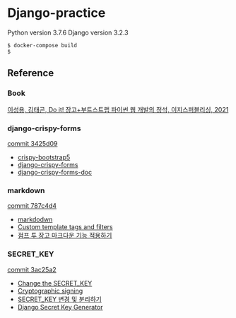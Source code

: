 # Django-practice

Python version 3.7.6
Django version 3.2.3

```
$ docker-compose build
$
```

## Reference

### Book

[이성용, 김태곤, Do it! 장고+부트스트랩 파이썬 웹 개발의 정석, 이지스퍼블리싱, 2021](http://www.kyobobook.co.kr/product/detailViewKor.laf?ejkGb=KOR&mallGb=KOR&barcode=9791163032069&orderClick=LAG&Kc=)

### django-crispy-forms

[commit 3425d09](https://github.com/teddygood/Django-practice/commit/3425d090509a60dee4c497aacfa7c46e7ff27326)

- [crispy-bootstrap5](https://github.com/django-crispy-forms/crispy-bootstrap5)
- [django-crispy-forms](https://github.com/django-crispy-forms/django-crispy-forms)
- [django-crispy-forms-doc](http://django-crispy-forms.rtfd.org/)

### markdown

[commit 787c4d4](https://github.com/teddygood/Django-practice/commit/787c4d4bb7e4f11930103c6a5d49ca2c0c2f1c8f)

- [markdodwn](https://github.com/Python-Markdown/markdown)  
- [Custom template tags and filters](https://docs.djangoproject.com/en/3.2/howto/custom-template-tags/)  
- [점프 투 장고 마크다운 기능 적용하기](https://wikidocs.net/71795)  

### SECRET_KEY

[commit 3ac25a2](https://github.com/teddygood/Django-practice/commit/3ac25a28d474656ec27d5f53d84cb1aa8b8ad1fd)
- [Change the SECRET_KEY](https://github.com/teddygood/Django-practice/commit/3ac25a28d474656ec27d5f53d84cb1aa8b8ad1fd)
- [Cryptographic signing](https://docs.djangoproject.com/en/3.2/topics/signing/)
- [SECRET_KEY 변경 및 분리하기](https://wayhome25.github.io/django/2017/07/11/django-settings-secret-key/)
- [Django Secret Key Generator](https://miniwebtool.com/django-secret-key-generator/)
